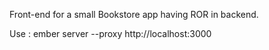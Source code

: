 Front-end for a small Bookstore app having ROR in backend.

Use : ember server --proxy http://localhost:3000
